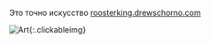 ---
---
Это точно искусство
[roosterking.drewschorno.com](https://roosterking.drewschorno.com/)

![Art]({{site.url}}/assets/images/rooster_king.png){:.clickableimg}